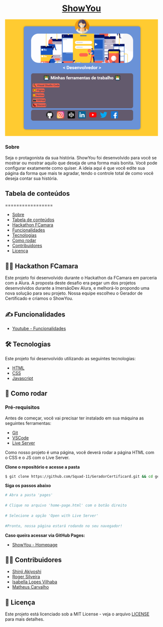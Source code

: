 <h1 align="center">
    <a href="https://squad-11.github.io/GeradorCertificard/pages/home-page.html">
      ShowYou
    </a>
</h1>

<div align="center">
  <img src=".github/ShowYou-github.PNG" alt="ShowYou GitHub">
</div>

### Sobre

Seja o protagonista da sua história. ShowYou foi desenvolvido para você se mostrar ou mostrar aquilo que deseja de uma forma mais bonita. Você pode configurar exatamente como quiser. A ideia aqui é que você edite sua página da forma que mais te agradar, tendo o controle total de como você deseja contar sua história.

## Tabela de conteúdos
=================
<!--ts-->
   * [Sobre](#sobre)
   * [Tabela de conteúdos](#tabela-de-conteúdos)
   * [Hackathon FCamara](#hackathon-fcamara)
   * [Funcionalidades](#funcionalidades)
   * [Tecnologias](#tecnologias)
   * [Como rodar](#como-rodar)
   * [Contribuidores](#contribuidores)
   * [Licença](#licenca)
<!--te-->

<div id="hackathon-fcamara">

## 👨‍💻️ Hackathon FCamara

Este projeto foi desenvolvido durante o Hackathon da FCamara em parceria com a Alura.
A proposta deste desafio era pegar um dos projetos desenvolvidos durante a ImersãoDev Alura, e melhorá-lo propondo uma nova solução para seu projeto. Nossa equipe escolheu o Gerador de Certificado e criamos o ShowYou.
</div>

<div id="funcionalidades">

## ✍️ Funcionalidades

- [Youtube - Funcionalidades](https://www.youtube.com/watch?v=2EZApKzDp_4)

</div>

<div id="tecnologias">

## 🛠️ Tecnologias

Este projeto foi desenvolvido utilizando as seguintes tecnologias:

- [HTML](https://www.w3schools.com/html/)
- [CSS](https://www.w3schools.com/css/)
- [Javascript](https://www.w3schools.com/js/)
</div>

<div id="como-rodar">

## 🚀 Como rodar

### Pré-requisitos

Antes de começar, você vai precisar ter instalado em sua máquina as seguintes ferramentas:
- [Git](https://git-scm.com)
- [VSCode](https://code.visualstudio.com/)
- [Live Server](https://github.com/ritwickdey/vscode-live-server)

Como nosso projeto é uma página, você deverá rodar a página HTML com o CSS e o JS com o Live Server.

**Clone o repositório e acesse a pasta**

```bash
$ git clone https://github.com/Squad-11/GeradorCertificard.git && cd geradorcertificard
```

**Siga os passos abaixo**

```bash
# Abra a pasta 'pages'

# Clique no arquivo 'home-page.html' com o botão direito

# Selecione a opção 'Open with Live Server'

#Pronto, nossa página estará rodando no seu navegador!
```

**Caso queira acessar via GitHub Pages:**

- [ShowYou - Homepage](https://squad-11.github.io/GeradorCertificard/pages/home-page.html)

</div>

<div id="contribuidores">

## 👦👩 Contribuidores

- [Shinji Akiyoshi](https://github.com/shinjiaki)
- [Roger Silveira](https://github.com/rogersilveiraa)
- [Isabella Lopes Vilhaba](https://github.com/Isabella-Lopes-Vilhaba)
- [Matheus Carvalho](https://github.com/Matheus-Galdino)
</div>

<div id="licenca">

## 📝 Licença

Este projeto está licenciado sob a MIT License - veja o arquivo [LICENSE](LICENSE) para mais detalhes. 
</div>